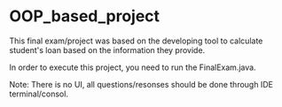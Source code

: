 # OOP_based_project

This final exam/project was based on the developing tool to calculate student's loan based on the information they provide. 

In order to execute this project, you need to run the FinalExam.java.

Note: There is no UI, all questions/resonses should be done through IDE terminal/consol.
